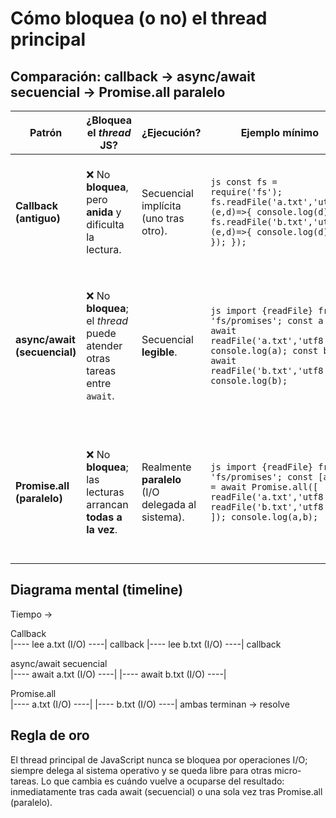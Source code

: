 # Cómo bloquea (o no) el thread principal

## Comparación: callback → async/await secuencial → Promise.all paralelo

| Patrón                       | ¿Bloquea el _thread_ JS?                                                 | ¿Ejecución?                                       | Ejemplo mínimo                                                                                                                                                  | Notas clave                                                                                            |
| ---------------------------- | ------------------------------------------------------------------------ | ------------------------------------------------- | --------------------------------------------------------------------------------------------------------------------------------------------------------------- | ------------------------------------------------------------------------------------------------------ |
| **Callback (antiguo)**       | ❌ No **bloquea**, pero **anida** y dificulta la lectura.                | Secuencial implícita (uno tras otro).             | `js const fs = require('fs'); fs.readFile('a.txt','utf8',(e,d)=>{ console.log(d); fs.readFile('b.txt','utf8',(e,d)=>{ console.log(d); }); }); `                 | El _thread_ sigue libre mientras espera I/O, pero el código crea _callback hell_.                      |
| **async/await (secuencial)** | ❌ No **bloquea**; el _thread_ puede atender otras tareas entre `await`. | Secuencial **legible**.                           | `js import {readFile} from 'fs/promises'; const a = await readFile('a.txt','utf8'); console.log(a); const b = await readFile('b.txt','utf8'); console.log(b); ` | Cada `await` libera el _event-loop_; la segunda lectura empieza **después** de que termine la primera. |
| **Promise.all (paralelo)**   | ❌ No **bloquea**; las lecturas arrancan **todas a la vez**.             | Realmente **paralelo** (I/O delegada al sistema). | `js import {readFile} from 'fs/promises'; const [a,b] = await Promise.all([ readFile('a.txt','utf8'), readFile('b.txt','utf8') ]); console.log(a,b); `          | Solo se **bloquea** (de forma no-blocking) el _thread_ al final para recoger los resultados.           |

## Diagrama mental (timeline)

Tiempo →

Callback  
|---- lee a.txt (I/O) ----| callback |---- lee b.txt (I/O) ----| callback

async/await secuencial  
|---- await a.txt (I/O) ----| |---- await b.txt (I/O) ----|

Promise.all  
|---- a.txt (I/O) ----|
|---- b.txt (I/O) ----| ambas terminan → resolve

## Regla de oro

El thread principal de JavaScript nunca se bloquea por operaciones I/O; siempre delega al sistema operativo y se queda libre para otras micro-tareas.
Lo que cambia es cuándo vuelve a ocuparse del resultado: inmediatamente tras cada await (secuencial) o una sola vez tras Promise.all (paralelo).
